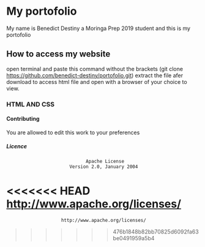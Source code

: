 # My portofolio
My name is Benedict Destiny a Moringa Prep 2019 student and this is my portofolio

## How to access my website
open terminal and paste this command without the brackets (git clone https://github.com/benedict-destiny/portofolio.git)
extract the file afer download to access html file and open with a browser of your choice to view.

### HTML AND CSS

#### Contributing

You are allowed to edit this work to your preferences

##### Licence
                                 Apache License
                           Version 2.0, January 2004
<<<<<<< HEAD
                        http://www.apache.org/licenses/
=======
                        http://www.apache.org/licenses/
>>>>>>> 476b1848b82bb70825d6092fa63be0491959a5b4
